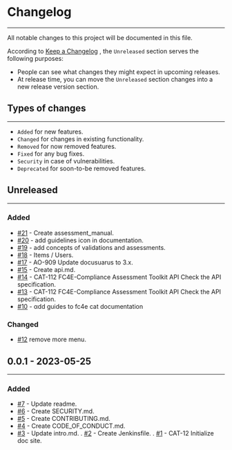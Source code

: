 # Changelog

---

All notable changes to this project will be documented in this file.

According to [Keep a Changelog](https://keepachangelog.com/en/1.0.0/) , the `Unreleased` section serves the following purposes:

-   People can see what changes they might expect in upcoming releases.
-   At release time, you can move the `Unreleased` section changes into a new release version section.

## Types of changes

---

-   `Added` for new features.
-   `Changed` for changes in existing functionality.
-   `Removed` for now removed features.
-   `Fixed` for any bug fixes.
-   `Security` in case of vulnerabilities.
-   `Deprecated` for soon-to-be removed features.

## Unreleased

---

### Added

- [#21](https://github.com/FC4E-CAT/fc4e-cat-api/pull/21) - Create assessment_manual.
- [#20](https://github.com/FC4E-CAT/fc4e-cat-api/pull/20) - add guidelines icon in documentation.
- [#19](https://github.com/FC4E-CAT/fc4e-cat-api/pull/19) - add concepts of validations and assessments.
- [#18](https://github.com/FC4E-CAT/fc4e-cat-api/pull/18) - Items / Users.
- [#17](https://github.com/FC4E-CAT/fc4e-cat-api/pull/17) - AO-909 Update docusuarus to 3.x.
- [#15](https://github.com/FC4E-CAT/fc4e-cat-api/pull/15) - Create api.md.
- [#14](https://github.com/FC4E-CAT/fc4e-cat-api/pull/14) - CAT-112 FC4E-Compliance Assessment Toolkit API Check the API specification.
- [#13](https://github.com/FC4E-CAT/fc4e-cat-api/pull/13) - CAT-112 FC4E-Compliance Assessment Toolkit API Check the API specification.
- [#10](https://github.com/FC4E-CAT/fc4e-cat-api/pull/10) - αdd guides to fc4e cat documentation



### Changed

- [#12](https://github.com/FC4E-CAT/fc4e-cat-api/pull/12) remove more menu.


## 0.0.1 - 2023-05-25

---

### Added

-   [#7](https://github.com/FC4E-CAT/fc4e-cat-api/pull/7) - Update readme.
-   [#6](https://github.com/FC4E-CAT/fc4e-cat-api/pull/6) - Create SECURITY.md.
-   [#5](https://github.com/FC4E-CAT/fc4e-cat-api/pull/5) - Create CONTRIBUTING.md.
-   [#4](https://github.com/FC4E-CAT/fc4e-cat-api/pull/4) - Create CODE_OF_CONDUCT.md.
-   [#3](https://github.com/FC4E-CAT/fc4e-cat-api/pull/3) - Update intro.md.
.   [#2](https://github.com/FC4E-CAT/fc4e-cat-api/pull/3) - Create Jenkinsfile.
.   [#1](https://github.com/FC4E-CAT/fc4e-cat-api/pull/1) - CAT-12 Initialize doc site.

